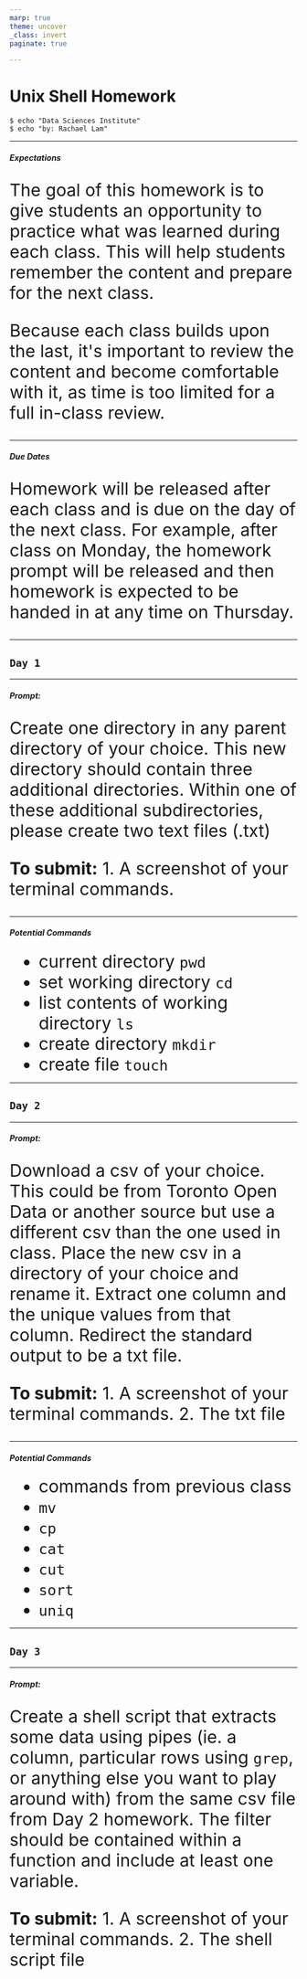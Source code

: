 ```yaml
---
marp: true
theme: uncover
_class: invert
paginate: true

---
```

<style>
    p {
        text-align: left;
        font-size: 30px
    }
    ul {
        margin: 0;
        font-size: 30px;
    }
    table {
        font-size: 30px;
    }
    ol {
        margin: 0;
        font-size: 30px;
    }
</style>


# **Unix Shell Homework**
```console
$ echo "Data Sciences Institute"
$ echo "by: Rachael Lam"
```

---
##### **Expectations**
The goal of this homework is to give students an opportunity to practice what was learned during each class. This will help students remember the content and prepare for the next class.

Because each class builds upon the last, it's important to review the content and become comfortable with it, as time is too limited for a full in-class review.

---
##### **Due Dates**
Homework will be released after each class and is due on the day of the next class. For example, after class on Monday, the homework prompt will be released and then homework is expected to be handed in at any time on Thursday.

---
<!--_color: white -->
<!--_backgroundColor: #f4a534 -->
## `Day 1`

---
##### **Prompt:**
Create one directory in any parent directory of your choice. This new directory should contain three additional directories. Within one of these additional subdirectories, please create two text files (.txt)

**To submit:**
    1. A screenshot of your terminal commands.

---
##### **Potential Commands**

- current directory `pwd`
- set working directory `cd`
- list contents of working directory `ls`
- create directory `mkdir`
- create file `touch`

---
<!--_color: white -->
<!--_backgroundColor: #f4a534 -->
## `Day 2`

---
##### **Prompt:**
Download a csv of your choice. This could be from Toronto Open Data or another source but use a different csv than the one used in class. Place the new csv in a directory of your choice and rename it. Extract one column and the unique values from that column. Redirect the standard output to be a txt file.

**To submit:**
    1. A screenshot of your terminal commands.
    2. The txt file

---
##### **Potential Commands**

- commands from previous class
- `mv`
- `cp`
- `cat`
- `cut`
- `sort`
- `uniq`

---
<!--_color: white -->
<!--_backgroundColor: #f4a534 -->
## `Day 3`

---
##### **Prompt:**
Create a shell script that extracts some data using pipes (ie. a column, particular rows using `grep`, or anything else you want to play around with) from the same csv file from Day 2 homework. The filter should be contained within a function and include at least one variable.

**To submit:**
    1. A screenshot of your terminal commands.
    2. The shell script file